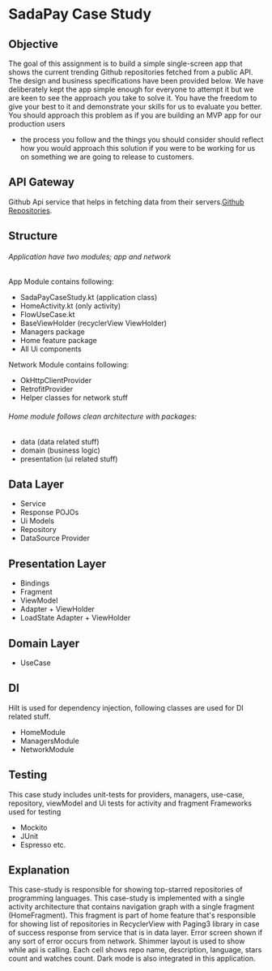 # SadaPay Case Study

## Objective
The goal of this assignment is to build a simple single-screen app that shows the current
trending Github repositories fetched from a public API. The design and business
specifications have been provided below.
We have deliberately kept the app simple enough for everyone to attempt it but we are keen to see the approach you take to solve it. You have the freedom to give your best to it and demonstrate your skills for us to evaluate you better.
You should approach this problem as if you are building an MVP app for our production users
- the process you follow and the things you should consider should reflect how you would
  approach this solution if you were to be working for us on something we are going to release
  to customers.

## API Gateway
Github Api service that helps in fetching data from their servers.[Github Repositories](
https://api.github.com/search/repositories?q=language=+sort:stars).

## Structure
###### Application have two modules; app and network
App Module contains following:
- SadaPayCaseStudy.kt (application class)
- HomeActivity.kt (only activity)
- FlowUseCase.kt
- BaseViewHolder (recyclerView ViewHolder)
- Managers package
- Home feature package
- All Ui components

Network Module contains following:
- OkHttpClientProvider
- RetrofitProvider
- Helper classes for network stuff

###### Home module follows clean architecture with packages:
- data (data related stuff)
- domain (business logic)
- presentation (ui related stuff)

## Data Layer
- Service
- Response POJOs
- Ui Models
- Repository
- DataSource Provider

## Presentation Layer
- Bindings
- Fragment
- ViewModel
- Adapter + ViewHolder
- LoadState Adapter + ViewHolder

## Domain Layer
- UseCase

## DI
Hilt is used for dependency injection, following classes are used for DI related stuff.
- HomeModule
- ManagersModule
- NetworkModule

## Testing
This case study includes unit-tests for providers, managers, use-case, repository, viewModel and Ui tests for activity and fragment
Frameworks used for testing
- Mockito
- JUnit
- Espresso etc.

## Explanation
This case-study is responsible for showing top-starred repositories of programming languages. 
This case-study is implemented with a single activity architecture that contains navigation graph with a
single fragment (HomeFragment). This fragment is part of home feature that's responsible for showing
list of repositories in RecyclerView with Paging3 library in case of success response from service that
is in data layer. Error screen shown if any sort of error occurs from network. Shimmer layout is used
to show while api is calling. Each cell shows repo name, description, language, stars count and
watches count. Dark mode is also integrated in this application.
